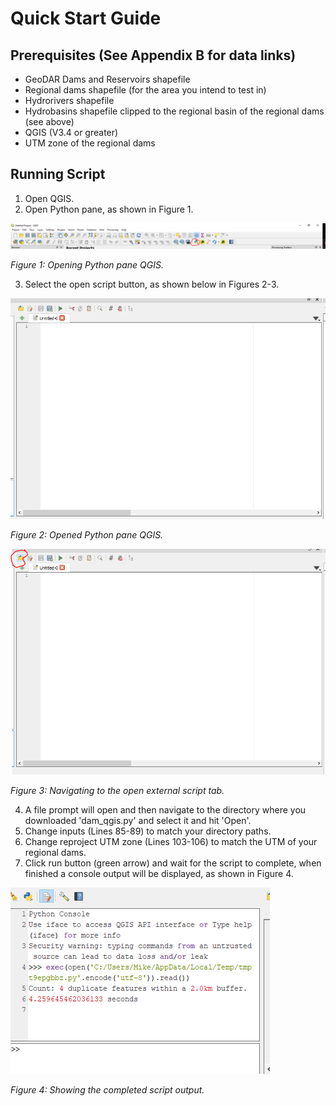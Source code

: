 # Quick Start Guide

## Prerequisites (See Appendix B for data links)
* GeoDAR Dams and Reservoirs shapefile 
* Regional dams shapefile (for the area you intend to test in)
* Hydrorivers shapefile 
* Hydrobasins shapefile clipped to the regional basin of the regional dams (see above)
* QGIS (V3.4 or greater)
* UTM zone of the regional dams

## Running Script
1. Open QGIS.
2. Open Python pane, as shown in Figure 1.

![Figure 1](/img/qgis_py0.PNG)

*Figure 1: Opening Python pane QGIS.*

3. Select the open script button, as shown below in Figures 2-3.

![Figure 2](/img/qgis_py1.PNG)

*Figure 2: Opened Python pane QGIS.*

![Figure 3](/img/qgis_py2.PNG)

*Figure 3: Navigating to the open external script tab.*

4. A file prompt will open and then navigate to the directory where you downloaded 'dam_qgis.py' and select it and hit 'Open'.
5. Change inputs (Lines 85-89) to match your directory paths.
6. Change reproject UTM zone (Lines 103-106) to match the UTM of your regional dams.
7. Click run button (green arrow) and wait for the script to complete, when finished a console output will be displayed, as shown in Figure 4.

![Figure 4](/img/Script_output.PNG)

*Figure 4: Showing the completed script output.*
